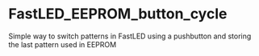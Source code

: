 # FastLED_EEPROM_button_cycle
Simple way to switch patterns in FastLED using a pushbutton and storing the last pattern used in EEPROM

